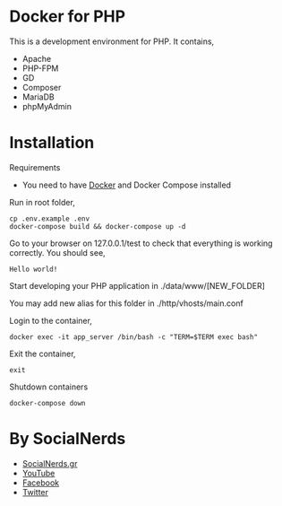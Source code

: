 # Docker for PHP

This is a development environment for PHP.
It contains,
- Apache
- PHP-FPM
- GD
- Composer
- MariaDB
- phpMyAdmin

# Installation
Requirements
- You need to have [Docker](https://docs.docker.com/engine/installation/) and Docker Compose installed

Run in root folder,
~~~~
cp .env.example .env
docker-compose build && docker-compose up -d
~~~~

Go to your browser on 127.0.0.1/test to check that everything is working correctly.
You should see,
~~~~
Hello world!
~~~~

Start developing your PHP application in ./data/www/[NEW_FOLDER]

You may add new alias for this folder in ./http/vhosts/main.conf

Login to the container,
~~~~
docker exec -it app_server /bin/bash -c "TERM=$TERM exec bash"
~~~~

Exit the container,
~~~~
exit
~~~~

Shutdown containers
~~~~
docker-compose down
~~~~

# By SocialNerds
* [SocialNerds.gr](https://www.socialnerds.gr/)
* [YouTube](https://www.youtube.com/SocialNerdsGR)
* [Facebook](https://www.facebook.com/SocialNerdsGR)
* [Twitter](https://twitter.com/socialnerdsgr)